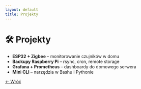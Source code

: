 ```yaml
---
layout: default
title: Projekty
---
```


# 🛠️ Projekty

- **ESP32 + Zigbee** – monitorowanie czujników w domu
- **Backupy Raspberry Pi** – rsync, cron, remote storage
- **Grafana + Prometheus** – dashboardy do domowego serwera
- **Mini CLI** – narzędzia w Bashu i Pythonie

[← Wróć](index.md)
